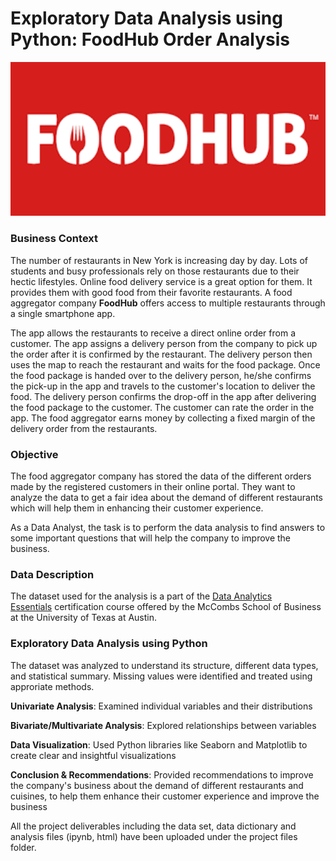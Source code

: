 # Exploratory Data Analysis using Python: **FoodHub Order Analysis**

<img src="assets/food%20hub.png" alt="Food Hub" width="990"/>

### Business Context

The number of restaurants in New York is increasing day by day. Lots of students and busy professionals rely on those restaurants due to their hectic lifestyles. Online food delivery service is a great option for them. It provides them with good food from their favorite restaurants. A food aggregator company **FoodHub** offers access to multiple restaurants through a single smartphone app.

The app allows the restaurants to receive a direct online order from a customer. The app assigns a delivery person from the company to pick up the order after it is confirmed by the restaurant. The delivery person then uses the map to reach the restaurant and waits for the food package. Once the food package is handed over to the delivery person, he/she confirms the pick-up in the app and travels to the customer's location to deliver the food. The delivery person confirms the drop-off in the app after delivering the food package to the customer. The customer can rate the order in the app. The food aggregator earns money by collecting a fixed margin of the delivery order from the restaurants.

### Objective

The food aggregator company has stored the data of the different orders made by the registered customers in their online portal. They want to analyze the data to get a fair idea about the demand of different restaurants which will help them in enhancing their customer experience. 

As a Data Analyst, the task is to perform the data analysis to find answers to some important questions that will help the company to improve the business.

### Data Description

The dataset used for the analysis is a part of the [Data Analytics Essentials](https://www.mygreatlearning.com/data-analytics-essentials-online-course) certification course offered by the McCombs School of Business at the University of Texas at Austin.

### Exploratory Data Analysis using Python

The dataset was analyzed to understand its structure, different data types, and statistical summary. Missing values were identified and treated using approriate methods. 

**Univariate Analysis**: Examined individual variables and their distributions

**Bivariate/Multivariate Analysis**: Explored relationships between variables

**Data Visualization**: Used Python libraries like Seaborn and Matplotlib to create clear and insightful visualizations

**Conclusion & Recommendations**: Provided recommendations to improve the company's business about the demand of different restaurants and cuisines, to help them enhance their customer experience and improve the business

All the project deliverables including the data set, data dictionary and analysis files (ipynb, html) have been uploaded under the project files folder. 


